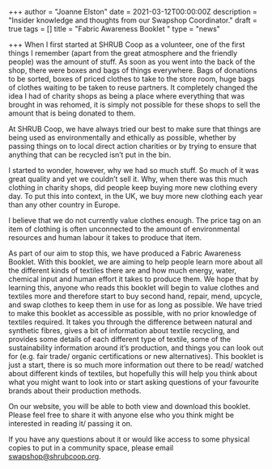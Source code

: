 +++
author = "Joanne Elston"
date = 2021-03-12T00:00:00Z
description = "Insider knowledge and thoughts from our Swapshop Coordinator."
draft = true
tags = []
title = "Fabric Awareness Booklet "
type = "news"

+++
When I first started at SHRUB Coop as a volunteer, one of the first things I remember (apart from the great atmosphere and the friendly people) was the amount of stuff. As soon as you went into the back of the shop, there were boxes and bags of things everywhere. Bags of donations to be sorted, boxes of priced clothes to take to the store room, huge bags of clothes waiting to be taken to reuse partners. It completely changed the idea I had of charity shops as being a place where everything that was brought in was rehomed, it is simply not possible for these shops to sell the amount that is being donated to them.

At SHRUB Coop, we have always tried our best to make sure that things are being used as environmentally and ethically as possible, whether by passing things on to local direct action charities or by trying to ensure that anything that can be recycled isn’t put in the bin.

I started to wonder, however, why we had so much stuff. So much of it was great quality and yet we couldn’t sell it. Why, when there was this much clothing in charity shops, did people keep buying more new clothing every day. To put this into context, in the UK, we buy more new clothing each year than any other country in Europe.

I believe that we do not currently value clothes enough. The price tag on an item of clothing is often unconnected to the amount of environmental resources and human labour it takes to produce that item.

As part of our aim to stop this, we have produced a Fabric Awareness Booklet. With this booklet, we are aiming to help people learn more about all the different kinds of textiles there are and how much energy, water, chemical input and human effort it takes to produce them. We hope that by learning this, anyone who reads this booklet will begin to value clothes and textiles more and therefore start to buy second hand, repair, mend, upcycle, and swap clothes to keep them in use for as long as possible. We have tried to make this booklet as accessible as possible, with no prior knowledge of textiles required. It takes you through the difference between natural and synthetic fibres, gives a bit of information about textile recycling, and provides some details of each different type of textile, some of the sustainability information around it’s production, and things you can look out for (e.g. fair trade/ organic certifications or new alternatives). This booklet is just a start, there is so much more information out there to be read/ watched about different kinds of textiles, but hopefully this will help you think about what you might want to look into or start asking questions of your favourite brands about their production methods.

On our website, you will be able to both view and download this booklet. Please feel free to share it with anyone else who you think might be interested in reading it/ passing it on.

If you have any questions about it or would like access to some physical copies to put in a community space, please email swapshop@shrubcoop.org.